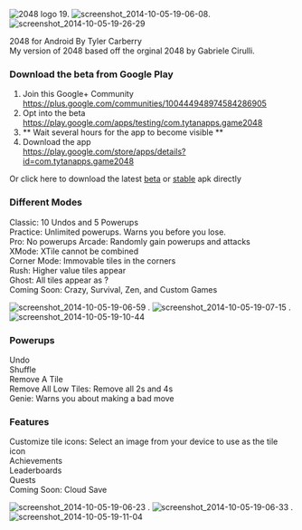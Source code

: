 ![2048 logo 19](https://cloud.githubusercontent.com/assets/6628497/4520300/6df7cce6-4ce6-11e4-935a-e687fe85379d.png).
![screenshot_2014-10-05-19-06-08](https://cloud.githubusercontent.com/assets/6628497/4520278/7c27196c-4ce5-11e4-83c8-151c17f4084f.png).
![screenshot_2014-10-05-19-26-29](https://cloud.githubusercontent.com/assets/6628497/4520315/50cad018-4ce7-11e4-8c6f-d1c0aed9e61d.png)



2048 for Android By Tyler Carberry  
My version of 2048 based off the orginal 2048 by Gabriele Cirulli.  

### Download the beta from Google Play
1) Join this Google+ Community  
https://plus.google.com/communities/100444948974584286905  
2) Opt into the beta  
https://play.google.com/apps/testing/com.tytanapps.game2048  
3) ** Wait several hours for the app to become visible **  
4) Download the app  
https://play.google.com/store/apps/details?id=com.tytanapps.game2048﻿

Or click here to download the latest  [beta](https://github.com/tytan34/2048-for-Android/blob/master/app_2048/build/outputs/apk/app_2048-debug.apk?raw=true) or
[stable](https://github.com/tytan34/2048-for-Android/blob/master/app_2048/app_2048-release.apk?raw=true
) apk directly

### Different Modes
Classic: 10 Undos and 5 Powerups  
Practice: Unlimited powerups. Warns you before you lose.  
Pro: No powerups
Arcade: Randomly gain powerups and attacks   
XMode: XTile cannot be combined  
Corner Mode: Immovable tiles in the corners  
Rush: Higher value tiles appear  
Ghost: All tiles appear as ?  
Coming Soon: Crazy, Survival, Zen, and Custom Games

![screenshot_2014-10-05-19-06-59](https://cloud.githubusercontent.com/assets/6628497/4520384/112702f8-4cea-11e4-9b88-b7292a3f4337.png) . 
![screenshot_2014-10-05-19-07-15](https://cloud.githubusercontent.com/assets/6628497/4520385/13de5d84-4cea-11e4-8cf7-910ceb4a71ee.png) . 
![screenshot_2014-10-05-19-10-44](https://cloud.githubusercontent.com/assets/6628497/4520386/16d17e86-4cea-11e4-902b-007f259ab4b5.png)



### Powerups
Undo  
Shuffle  
Remove A Tile  
Remove All Low Tiles: Remove all 2s and 4s  
Genie: Warns you about making a bad move  

### Features
Customize tile icons: Select an image from your device to use as the tile icon  
Achievements  
Leaderboards  
Quests  
Coming Soon: Cloud Save

![screenshot_2014-10-05-19-06-23](https://cloud.githubusercontent.com/assets/6628497/4520339/667e3868-4ce8-11e4-8e40-7558f31a1a99.png) . 
![screenshot_2014-10-05-19-06-33](https://cloud.githubusercontent.com/assets/6628497/4520340/6687b848-4ce8-11e4-9cc9-abb7bc15d0bc.png) . 
![screenshot_2014-10-05-19-11-04](https://cloud.githubusercontent.com/assets/6628497/4520361/24671da4-4ce9-11e4-8138-9a816e6989cf.png)
